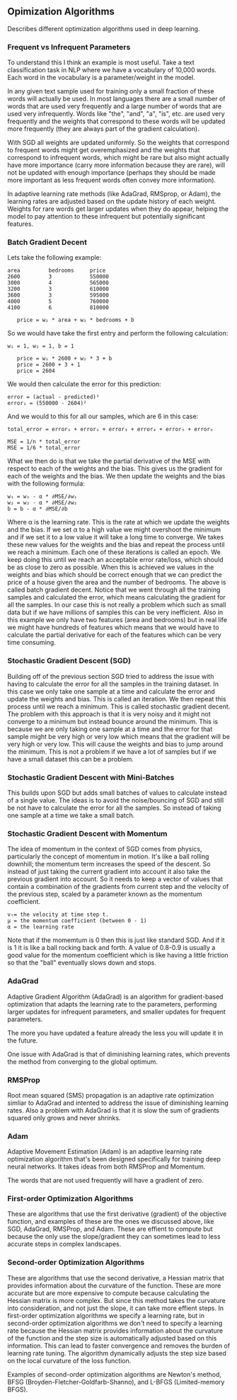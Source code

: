 ## Opimization Algorithms
Describes different optimization algorithms used in deep learning.

### Frequent vs Infrequent Parameters
To understand this I think an example is most useful. Take a text
classification task in NLP where we have a vocabulary of 10,000 words. Each
word in the vocabulary is a parameter/weight in the model.

In any given text sample used for training only a small fraction of these words
will actually be used. In most languages there are a small number of words that
are used very frequently and a large number of words that are used very
infrequently. Words like "the", "and", "a", "is", etc. are used very frequently
and the weights that correspond to these words will be updated more frequently
(they are always part of the gradient calculation).

With SGD all weights are updated uniformly. So the weights that correspond to
frequent words might get overemphasized and the weights that correspond to
infrequent words, which might be rare but also might actually have more
importance (carry more information because they are rare), will not be updated
with enough importance (perhaps they should be made more important as less
frequent words often convey more information).

In adaptive learning rate methods (like AdaGrad, RMSprop, or Adam), the learning
rates are adjusted based on the update history of each weight. Weights for rare
words get larger updates when they do appear, helping the model to pay attention
to these infrequent but potentially significant features.

### Batch Gradient Decent
Lets take the following example:
```
area         bedrooms     price
2600         3            550000 
3000         4            565000
3200         3            610000
3600         3            595000
4000         5            760000
4100         6            810000

   price = w₁ * area + w₂ * bedrooms + b
```
So we would have take the first entry and perform the following calculation:
```
w₁ = 1, w₂ = 1, b = 1

   price = w₁ * 2600 + w₂ * 3 + b
   price = 2600 + 3 + 1
   price = 2604
```
We would then calculate the error for this prediction:
```
error = (actual - predicted)²
error₁ = (550000 - 2604)²
```
And we would to this for all our samples, which are 6 in this case:
```
total_error = error₁ + error₂ + error₃ + error₄ + error₅ + error₆

MSE = 1/n * total_error
MSE = 1/6 * total_error
```
What we then do is that we take the partial derivative of the MSE with respect
to each of the weights and the bias. This gives us the gradient for each of
the weights and the bias. We then update the weights and the bias with the
following formula:
```
w₁ = w₁ - α * ∂MSE/∂w₁
w₂ = w₂ - α * ∂MSE/∂w₂
b = b - α * ∂MSE/∂b
```
Where α is the learning rate. This is the rate at which we update the weights
and the bias. If we set α to a high value we might overshoot the minimum and
if we set it to a low value it will take a long time to converge.
We takes these new values for the weights and the bias and repeat the process
until we reach a minimum. Each one of these iterations is called an epoch.
We keep doing this until we reach an acceptable error rate/loss, which should be
as close to zero as possible. When this is achieved we values in the weights
and bias which should be correct enough that we can predict the price of a
house given the area and the number of bedrooms. The above is called batch 
gradient decent.
Notice that we went through all the training samples and calculated the error,
which means calculating the gradient for all the samples. In our case this is
not really a problem which such as small data but if we have millions of
samples this can be very inefficient. Also in this example we only have two
features (area and bedrooms) but in real life we might have hundreds of
features which means that we would have to calculate the partial derivative
for each of the features which can be very time consuming.

### Stochastic Gradient Descent (SGD)
Building off of the previous section SGD tried to address the issue with having
to calculate the error for all the samples in the training dataset. In this case
we only take one sample at a time and calculate the error and update the weights
and bias. This is called an iteration. We then repeat this process until we
reach a minimum. This is called stochastic gradient decent. The problem with
this approach is that it is very noisy and it might not converge to a minimum
but instead bounce around the minimum. This is because we are only taking one
sample at a time and the error for that sample might be very high or very low
which means that the gradient will be very high or very low. This will cause
the weights and bias to jump around the minimum. This is not a problem if we
have a lot of samples but if we have a small dataset this can be a problem.

### Stochastic Gradient Descent with Mini-Batches
This builds upon SGD but adds small batches of values to calculate instead of
a single value. The ideas is to avoid the noise/bouncing of SGD and still be
not have to calculate the error for all the samples. So instead of taking one
sample at a time we take a small batch.


### Stochastic Gradient Descent with Momentum
The idea of momentum in the context of SGD comes from physics, particularly the
concept of momentum in motion. It's like a ball rolling downhill; the momentum
term increases the speed of the descent. So instead of just taking the current
gradient into account it also take the previous gradient into account. So it
needs to keep a vector of values that contain a combination of the gradients
from current step and the velocity of the previous step, scaled by a parameter
known as the momentum coefficient.
```
vₜ= the velocity at time step t.
μ = the momentum coefficient (between 0 - 1)
α = the learning rate
```
Note that if the momemtum is 0 then this is just like standard SGD. And if it is
1 it is like a ball rocking back and forth. A value of 0.8-0.9 is usually a good
value for the momentum coefficient which is like having a little friction so
that the "ball" eventually slows down and stops.

### AdaGrad
Adaptive Gradient Algorithm (AdaGrad) is an algorithm for gradient-based
optimization that adapts the learning rate to the parameters, performing larger
updates for infrequent parameters, and smaller updates for frequent parameters.

The more you have updated a feature already the less you will update it in the
future.

One issue with AdaGrad is that of diminishing learning rates, which prevents the
method from converging to the global optimum.

### RMSProp
Root mean squared (SMS) propagation is an adaptive rate optimization simliar to
AdaGrad and intented to address the issue of diminishing learning rates.
Also a problem with AdaGrad is that it is slow the sum of gradients squared only
grows and never shrinks.

### Adam
Adaptive Movement Estimation (Adam) is an adaptive learning rate optimization
algorithm that's been designed specifically for training deep neural networks.
It takes ideas from both RMSProp and Momentum.


The words that are not used frequently will have a gradient of
zero.

### First-order Optimization Algorithms
These are algorithms that use the first derivative (gradient) of the objective
function, and examples of these are the ones we discussed above, like SGD,
AdaGrad, RMSProp, and Adam. These are effient to compute but because the only
use the slope/gradient they can sometimes lead to less accurate steps in complex
landscapes. 

### Second-order Optimization Algorithms
These are algorithms that use the second derivative, a Hessian matrix that
provides information about the curvature of the function.
These are more accurate but are more expensive to compute because calculating
the Hessian matrix is more complex. But since this method takes the curvature
into consideration, and not just the slope, it can take more effient steps.
In first-order optimization algorithms we specify a learning rate, but in
second-order optimization algorithms we don't need to specify a learning rate
because the Hessian matrix provides information about the curvature of the
function and the step size is automatically adjusted based on this information.
This can lead to faster convergence and removes the burden of learning rate
tuning. The algorithm dynamically adjusts the step size based on the local
curvature of the loss function.

Examples of second-order optimization algorithms are Newton's method,
BFSG (Broyden-Fletcher-Goldfarb-Shanno), and L-BFGS (Limited-memory BFGS).
